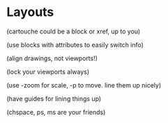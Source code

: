 # Layouts

(cartouche could be a block or xref, up to you)

(use blocks with attributes to easily switch info)

(align drawings, not viewports!)

(lock your viewports always)

(use -zoom for scale, -p to move. line them up nicely)

(have guides for lining things up)

(chspace, ps, ms are your friends)
